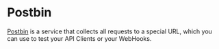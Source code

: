 # Postbin

[Postbin](https://www.toptal.com/developers/postbin/) is a service that collects all requests to a special URL, which you can use to test your API Clients or your WebHooks.